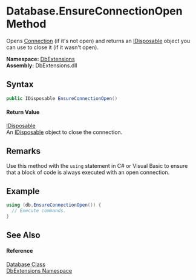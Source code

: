 Database.EnsureConnectionOpen Method
====================================
Opens [Connection][1] (if it's not open) and returns an [IDisposable][2] object you can use to close it (if it wasn't open).
  
**Namespace:** [DbExtensions][3]  
**Assembly:** DbExtensions.dll

Syntax
------

```csharp
public IDisposable EnsureConnectionOpen()
```

#### Return Value
[IDisposable][2]  
An [IDisposable][2] object to close the connection.

Remarks
-------
Use this method with the `using` statement in C# or Visual Basic to ensure that a block of code is always executed with an open connection.

Example
-------

```csharp
using (db.EnsureConnectionOpen()) {
  // Execute commands.
}
```


See Also
--------

#### Reference
[Database Class][4]  
[DbExtensions Namespace][3]  

[1]: Connection.md
[2]: https://learn.microsoft.com/dotnet/api/system.idisposable
[3]: ../README.md
[4]: README.md